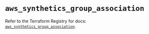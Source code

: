 # `aws_synthetics_group_association`

Refer to the Terraform Registry for docs: [`aws_synthetics_group_association`](https://registry.terraform.io/providers/hashicorp/aws/4.67.0/docs/resources/synthetics_group_association).
